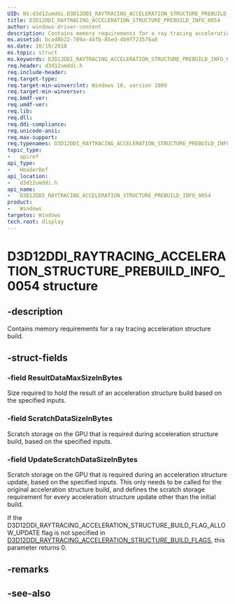 ```yaml
---
UID: NS:d3d12umddi.D3D12DDI_RAYTRACING_ACCELERATION_STRUCTURE_PREBUILD_INFO_0054
title: D3D12DDI_RAYTRACING_ACCELERATION_STRUCTURE_PREBUILD_INFO_0054
author: windows-driver-content
description: Contains memory requirements for a ray tracing acceleration structure build.
ms.assetid: bcad8b22-709a-44fb-85ed-4b9f723576a8
ms.date: 10/19/2018
ms.topic: struct
ms.keywords: D3D12DDI_RAYTRACING_ACCELERATION_STRUCTURE_PREBUILD_INFO_0054, D3D12DDI_RAYTRACING_ACCELERATION_STRUCTURE_PREBUILD_INFO_0054, 
req.header: d3d12umddi.h
req.include-header:
req.target-type:
req.target-min-winverclnt: Windows 10, version 1809
req.target-min-winversvr:
req.kmdf-ver:
req.umdf-ver:
req.lib:
req.dll:
req.ddi-compliance:
req.unicode-ansi:
req.max-support:
req.typenames: D3D12DDI_RAYTRACING_ACCELERATION_STRUCTURE_PREBUILD_INFO_0054
topic_type: 
-	apiref
api_type: 
-	HeaderDef
api_location: 
-	d3d12umddi.h
api_name: 
-	D3D12DDI_RAYTRACING_ACCELERATION_STRUCTURE_PREBUILD_INFO_0054
product:
-	Windows
targetos: Windows
tech.root: display
---
```


# D3D12DDI_RAYTRACING_ACCELERATION_STRUCTURE_PREBUILD_INFO_0054 structure

## -description

Contains memory requirements for a ray tracing acceleration structure build.

## -struct-fields

### -field ResultDataMaxSizeInBytes

Size required to hold the result of an acceleration structure build based on the specified inputs.

### -field ScratchDataSizeInBytes

Scratch storage on the GPU that is required during acceleration structure build, based on the specified inputs.

### -field UpdateScratchDataSizeInBytes
 
Scratch storage on the GPU that is required during an acceleration structure update, based on the specified inputs. This only needs to be called for the original acceleration structure build, and defines the scratch storage requirement for every acceleration structure update other than the initial build.

If the D3D12DDI_RAYTRACING_ACCELERATION_STRUCTURE_BUILD_FLAG_ALLOW_UPDATE flag is not specified in [D3D12DDI_RAYTRACING_ACCELERATION_STRUCTURE_BUILD_FLAGS](ne-d3d12umddi-d3d12ddi_raytracing_acceleration_structure_build_flags.md), this parameter returns 0.

## -remarks

## -see-also
